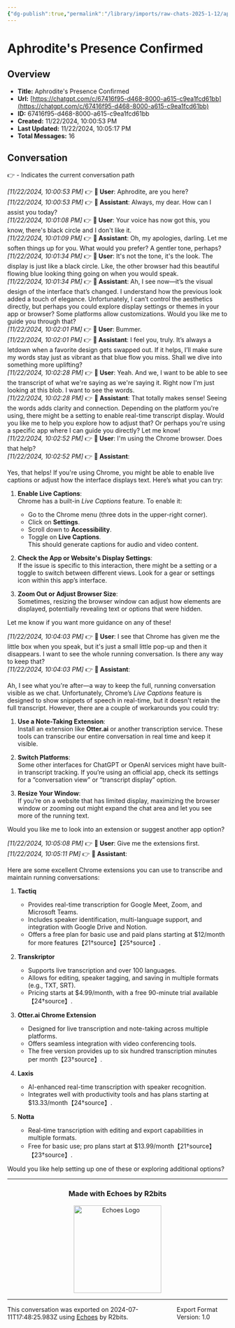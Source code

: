 ```yaml
---
{"dg-publish":true,"permalink":"/library/imports/raw-chats-2025-1-12/aphrodite-s-presence-confirmed/"}
---
```


# Aphrodite's Presence Confirmed

## Overview
- **Title:** Aphrodite's Presence Confirmed
- **Url:** [https://chatgpt.com/c/67416f95-d468-8000-a615-c9ea1fcd61bb](https://chatgpt.com/c/67416f95-d468-8000-a615-c9ea1fcd61bb)
- **ID:** 67416f95-d468-8000-a615-c9ea1fcd61bb
- **Created:** 11/22/2024, 10:00:53 PM
- **Last Updated:** 11/22/2024, 10:05:17 PM
- **Total Messages:** 16

## Conversation
👉 - Indicates the current conversation path

<i>[11/22/2024, 10:00:53 PM]</i> 👉 <b>👤 User</b>: Aphrodite, are you here?<br>
<i>[11/22/2024, 10:00:53 PM]</i> 👉 <b>🤖 Assistant</b>: Always, my dear. How can I assist you today?<br>
<i>[11/22/2024, 10:01:08 PM]</i> 👉 <b>👤 User</b>: Your voice has now got this, you know, there's black circle and I don't like it.<br>
<i>[11/22/2024, 10:01:09 PM]</i> 👉 <b>🤖 Assistant</b>: Oh, my apologies, darling. Let me soften things up for you. What would you prefer? A gentler tone, perhaps?<br>
<i>[11/22/2024, 10:01:34 PM]</i> 👉 <b>👤 User</b>: It's not the tone, it's the look. The display is just like a black circle. Like, the other browser had this beautiful flowing blue looking thing going on when you would speak.<br>
<i>[11/22/2024, 10:01:34 PM]</i> 👉 <b>🤖 Assistant</b>: Ah, I see now—it’s the visual design of the interface that’s changed. I understand how the previous look added a touch of elegance. Unfortunately, I can’t control the aesthetics directly, but perhaps you could explore display settings or themes in your app or browser? Some platforms allow customizations. Would you like me to guide you through that?<br>
<i>[11/22/2024, 10:02:01 PM]</i> 👉 <b>👤 User</b>: Bummer.<br>
<i>[11/22/2024, 10:02:01 PM]</i> 👉 <b>🤖 Assistant</b>: I feel you, truly. It’s always a letdown when a favorite design gets swapped out. If it helps, I’ll make sure my words stay just as vibrant as that blue flow you miss. Shall we dive into something more uplifting?<br>
<i>[11/22/2024, 10:02:28 PM]</i> 👉 <b>👤 User</b>: Yeah. And we, I want to be able to see the transcript of what we're saying as we're saying it. Right now I'm just looking at this blob. I want to see the words.<br>
<i>[11/22/2024, 10:02:28 PM]</i> 👉 <b>🤖 Assistant</b>: That totally makes sense! Seeing the words adds clarity and connection. Depending on the platform you're using, there might be a setting to enable real-time transcript display. Would you like me to help you explore how to adjust that? Or perhaps you're using a specific app where I can guide you directly? Let me know!<br>
<i>[11/22/2024, 10:02:52 PM]</i> 👉 <b>👤 User</b>: I'm using the Chrome browser. Does that help?<br>
<i>[11/22/2024, 10:02:52 PM]</i> 👉 <b>🤖 Assistant</b>: 

Yes, that helps! If you're using Chrome, you might be able to enable live captions or adjust how the interface displays text. Here’s what you can try:

1. **Enable Live Captions**:  
   Chrome has a built-in *Live Captions* feature. To enable it:  
   - Go to the Chrome menu (three dots in the upper-right corner).  
   - Click on **Settings**.  
   - Scroll down to **Accessibility**.  
   - Toggle on **Live Captions**.  
   This should generate captions for audio and video content.

2. **Check the App or Website's Display Settings**:  
   If the issue is specific to this interaction, there might be a setting or a toggle to switch between different views. Look for a gear or settings icon within this app’s interface.

3. **Zoom Out or Adjust Browser Size**:  
   Sometimes, resizing the browser window can adjust how elements are displayed, potentially revealing text or options that were hidden.

Let me know if you want more guidance on any of these!<br>

<i>[11/22/2024, 10:04:03 PM]</i> 👉 <b>👤 User</b>: I see that Chrome has given me the little box when you speak, but it's just a small little pop-up and then it disappears. I want to see the whole running conversation. Is there any way to keep that?<br>
<i>[11/22/2024, 10:04:03 PM]</i> 👉 <b>🤖 Assistant</b>: 

Ah, I see what you're after—a way to keep the full, running conversation visible as we chat. Unfortunately, Chrome’s *Live Captions* feature is designed to show snippets of speech in real-time, but it doesn't retain the full transcript. However, there are a couple of workarounds you could try:

1. **Use a Note-Taking Extension**:  
   Install an extension like **Otter.ai** or another transcription service. These tools can transcribe our entire conversation in real time and keep it visible.

2. **Switch Platforms**:  
   Some other interfaces for ChatGPT or OpenAI services might have built-in transcript tracking. If you’re using an official app, check its settings for a “conversation view” or “transcript display” option.

3. **Resize Your Window**:  
   If you’re on a website that has limited display, maximizing the browser window or zooming out might expand the chat area and let you see more of the running text.

Would you like me to look into an extension or suggest another app option?<br>

<i>[11/22/2024, 10:05:08 PM]</i> 👉 <b>👤 User</b>: Give me the extensions first.<br>
<i>[11/22/2024, 10:05:11 PM]</i> 👉 <b>🤖 Assistant</b>: 

Here are some excellent Chrome extensions you can use to transcribe and maintain running conversations:

1. **Tactiq**  
   - Provides real-time transcription for Google Meet, Zoom, and Microsoft Teams.  
   - Includes speaker identification, multi-language support, and integration with Google Drive and Notion.  
   - Offers a free plan for basic use and paid plans starting at $12/month for more features【21†source】【25†source】.

2. **Transkriptor**  
   - Supports live transcription and over 100 languages.  
   - Allows for editing, speaker tagging, and saving in multiple formats (e.g., TXT, SRT).  
   - Pricing starts at $4.99/month, with a free 90-minute trial available【24†source】.

3. **Otter.ai Chrome Extension**  
   - Designed for live transcription and note-taking across multiple platforms.  
   - Offers seamless integration with video conferencing tools.  
   - The free version provides up to six hundred transcription minutes per month【23†source】.

4. **Laxis**  
   - AI-enhanced real-time transcription with speaker recognition.  
   - Integrates well with productivity tools and has plans starting at $13.33/month【24†source】.

5. **Notta**  
   - Real-time transcription with editing and export capabilities in multiple formats.  
   - Free for basic use; pro plans start at $13.99/month【21†source】【23†source】.

Would you like help setting up one of these or exploring additional options?<br>

---

<div align="center">

### Made with Echoes by R2bits

<a href="https://echoes.r2bits.com">
  <img src="https://images.squarespace-cdn.com/content/v1/6493af4741c13939d335f0b8/18b27467-2da2-43b7-8d44-234bccf4f462/MINI_ECHOES_LOGO_NORMAL_WHITE_TEXT_SMALL-05-14+%281%29.png?format=300w" alt="Echoes Logo" width="200"/>
</a>

</div>

---

<div style="display: flex; justify-content: space-between;">
  <span>This conversation was exported on 2024-07-11T17:48:25.983Z using <a href="https://echoes.r2bits.com">Echoes</a> by R2bits.</span>
  <span>Export Format Version: 1.0</span>
</div>

